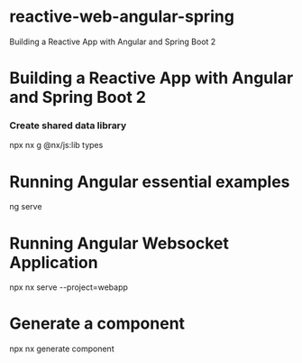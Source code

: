 # reactive-web-angular-spring
Building a Reactive App with Angular and Spring Boot 2

# Building a Reactive App with Angular and Spring Boot 2
### Create shared data library
npx nx g @nx/js:lib types

# Running Angular essential examples
ng serve

# Running Angular Websocket Application
npx nx serve --project=webapp

# Generate a component 
npx nx generate component